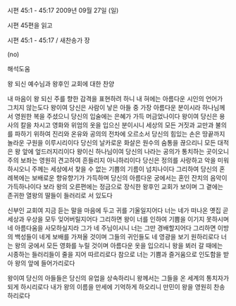 시편 45:1 - 45:17 
2009년 09월 27일 (일)

시편 45편을 읽고



시편 45:1 - 45:17 / 새찬송가  장


(no)

해석도움





왕 되신 예수님과 왕후인 교회에 대한 찬양 


내 마음이 왕 되신 주를 향한 감격을 표현하려 하니
내 혀에는 아름다운 시인의 언어가 그치지 않는도다
왕이여 당신은 사람이 낳은 아들 중 가장 아름다운 분이시라
하나님께서 영원한 복을 주셨으니 당신의 입술에는 은혜가 가득 머금었나이다
왕이여 당신은 용사의 칼을 차시고 영화와 위엄의 옷을 입으신 분이시니 
세상의 모든 거짓과 교만과 불의를 파하기 위하여 
진리와 온유와 공의의 전차에 오르소서 
당신의 힘있는 손은 땅끝까지 놀라운 구원을 이루시리이다
당신의 날카로운 화살은 원수의 숨통을 끊으리니 모든 대적은 왕 앞에 엎드러지리이다
왕이신 하나님이여 당신의 나라는 공의가 통치하는 곳이오니
주의 보좌는 영원히 견고하여 흔들리지 아니하리이다
당신은 정의를 사랑하고 악을 미워하시오니 
주께는 세상에서 찾을 수 없는 기쁨의 기름이 넘치나이다
그리하여 당신의 혼례복에는 보배로운 향유향기가 가득하며
당신의 아름다운 궁에서는 혼인 잔치의 음악이 가득하나이다
보라 왕의 오른편에는 정금으로 장식한 왕후인 교회가 보이며
그 곁에는 존귀한 열왕의 딸들이 들러리로 서 있도다 

신부인 교회여 지금 듣는 말을 마음에 두고 귀를 기울일지어다
너는 네가 떠나온 옛집 곧 세상과 우상을 모두 잊어버릴지어다
그리하면 왕이 너를 인하여 기쁨을 이기지 못하시며 네 아름다움을 사모하실지라
그가 네 주님이시니 너는 그만 경배할지어다 
그리하면 이방의 백성들이 네게 보배를 가져올 것이며 
그들의 귀인들도 네 영광을 보기 원하리로다
너는 왕의 궁에서 모든 영화를 누릴 것이며 아름다운 옷을 입으리니
왕을 뵈러 갈 때에는 시종하는 들러리들이 줄을 지어 따르리로다 
참으로 너는 기쁨과 즐거움으로 인도함을 받아 왕의 앞에 들어가리로다

왕이여 당신의 아들들은 당신의 유업을 상속하리니 
왕께서는 그들을 온 세계의 통치자가 되게 하시리로다
내가 왕의 이름을 만세에 기억하게 하오리니
만민이 왕을 영원히 찬송하리로다